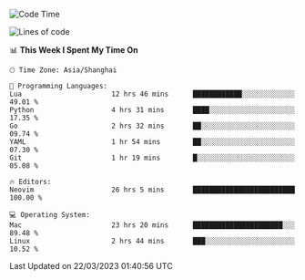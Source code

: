 <!--START_SECTION:waka-->
![Code Time](http://img.shields.io/badge/Code%20Time-1%2C235%20hrs%2017%20mins-blue)

![Lines of code](https://img.shields.io/badge/From%20Hello%20World%20I%27ve%20Written-106.8%20thousand%20lines%20of%20code-blue)

📊 **This Week I Spent My Time On** 

```text
🕑︎ Time Zone: Asia/Shanghai

💬 Programming Languages: 
Lua                      12 hrs 46 mins      ████████████░░░░░░░░░░░░░   49.01 % 
Python                   4 hrs 31 mins       ████░░░░░░░░░░░░░░░░░░░░░   17.35 % 
Go                       2 hrs 32 mins       ██░░░░░░░░░░░░░░░░░░░░░░░   09.74 % 
YAML                     1 hr 54 mins        ██░░░░░░░░░░░░░░░░░░░░░░░   07.30 % 
Git                      1 hr 19 mins        █░░░░░░░░░░░░░░░░░░░░░░░░   05.08 % 

🔥 Editors: 
Neovim                   26 hrs 5 mins       █████████████████████████   100.00 % 

💻 Operating System: 
Mac                      23 hrs 20 mins      ██████████████████████░░░   89.48 % 
Linux                    2 hrs 44 mins       ███░░░░░░░░░░░░░░░░░░░░░░   10.52 % 
```


 Last Updated on 22/03/2023 01:40:56 UTC
<!--END_SECTION:waka-->
